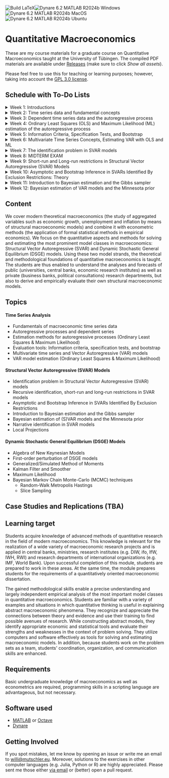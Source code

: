 ![Build LaTeX](../../actions/workflows/latex.yml/badge.svg)![Dynare 6.2 MATLAB R2024b Windows](../../actions/workflows/dynare-6.2-matlab-r2024b-windows.yml/badge.svg)![Dynare 6.2 MATLAB R2024b MacOS](../../actions/workflows/dynare-6.2-matlab-r2024b-macos.yml/badge.svg)![Dynare 6.2 MATLAB R2024b Ubuntu](../../actions/workflows/dynare-6.2-matlab-r2024b-ubuntu.yml/badge.svg)

# Quantitative Macroeconomics

These are my course materials for a graduate course on Quantitative Macroeconomics taught at the University of Tübingen.
The compiled PDF materials are available under [Releases](https://github.com/wmutschl/Computational-Macroeconomics/releases) (make sure to click *Show all assets*).

Please feel free to use this for teaching or learning purposes; however, taking into account the [GPL 3.0 license](https://choosealicense.com/licenses/gpl-3.0/).

## Schedule with To-Do Lists

<details>
<summary>Week 1: Introductions</summary>

### Goals

* understand the scope and topics of *Quantitative Macroeconomics*
* decide whether you want to take the course
* prepare your computer for the course with MATLAB (or Octave) and Dynare
* do your first steps in MATLAB (or Octave)
* (optionally) install GitKraken and do your first steps with git

### To Do

* [x] read the general course information on [Ilias](https://ovidius.uni-tuebingen.de)
* [x] watch the introductory videos (on YouTube)
  * [x] [Introduction to Quantitative Macroeconomics](https://youtu.be/nT9vkWv1AS8)
  * [x] [Introduction to MATLAB](https://youtu.be/_CbLr11aeQ4)
* [x] prepare your computer: MATLAB (or Octave) and Dynare
  * [x] install MATLAB R2024b following [this guide](https://uni-tuebingen.de/einrichtungen/zentrum-fuer-datenverarbeitung/dienstleistungen/clients/software/matlab-einzelplatzlizenz/) if you are a student of the University of Tübingen. Please also install the following toolboxes: Econometrics Toolbox, Global Optimization Toolbox, Optimization Toolbox, Parallel Computing Toolbox, Statistics and Machine Learning Toolbox, Symbolic Math Toolbox. As an alternative to MATLAB you can also install Octave following [this guide](https://octave.org/download).
  * [x] install Dynare 6.2 following [this guide](https://www.dynare.org/resources/quick_start/)
  * [x] (optionally) create an account on [GitHub.com](https://github.com/signup)
  * [x] (optionally) sign up for the [GitHub Students Developer Pack](https://education.github.com/pack) to get a free Pro license for GitKraken (among other things)
  * [x] (optionally) install the [GitKraken Client](https://gitkraken.com/download)
* [x] do [exercises 1-3 for week 1](https://github.com/wmutschl/Quantitative-Macroeconomics/releases/latest/download/week_1.pdf), exercise 4 is optional
* [x] write down all your questions
* [x] [schedule an online meeting](https://schedule.mutschler.eu) with me
  * [x] put *"I am interested in this course"* under *"What is the meeting about?"*
  * [x] check your emails and cancel the meeting again using the link in the email
  * [x] now you know how easy it is to schedule a meeting with me :-)
* [x] participate in the Q&A sessions if you need assistance

</details>


<details>
  <summary>Week 2: Time series data and fundamental concepts</summary>

### Goals

* learn how to obtain macroeconomic data from different sources
* learn how to visualize macroeconomic time series data and do some basic descriptive statistics with MATLAB
* learn about different frequencies and what they can be useful for
* understand the concept of a white noise process
* get intuition about stationarity, autocovariance function, lag-operator, conditional and unconditional moments
* simulate white noise processes and moving-averages in MATLAB

### To Do

* [x] review the solutions of [last week's exercises](https://github.com/wmutschl/Quantitative-Macroeconomics/releases/latest/download/week_1.pdf) and write down all your questions
* [x] read Bjørnland and Thorsrud (2015, Ch.1 and Ch.2) and Lütkepohl (2004, Sec. 2.1, 2.2, 2.3). Make note of all the aspects and concepts that you are not familiar with or that you find difficult to understand
* [x] do exercises 1 and 2, write down all your questions and problems; we'll do exercise 3 in class
* [x] participate in the Q&A sessions with all your questions and concerns
* [x] for immediate help: [schedule a meeting](https://schedule.mutschler.eu)
* [x] (optionally) checkout the short [Beginner Git Video Tutorials from GitKraken](https://www.gitkraken.com/learn/git/tutorials#beginner)

</details>


<details>
  <summary>Week 3: Dependent time series data and the autoregressive process</summary>

### Goals

* understand the concept of an AR(1) and AR(p) process
* get intuition about the law of large numbers and the central limit theorem
* visualize the law of large numbers and the central limit theorem for dependent data using Monte Carlo simulations

### To Do

* [x] review the solutions of [last week's exercises](https://github.com/wmutschl/Quantitative-Macroeconomics/releases/latest/download/week_2.pdf) and write down all your questions.
* [x] read Lütkepohl (2004, Sec. 2.2, 2.3, 2.5.2) and Bjørnland and Thorsrud (2015, Ch.1 and Ch.2); make note of all the aspects and concepts that you are not familiar with or that you find difficult to understand
* [x] prepare exercise sheet 3: do exercises 1 and 3 at home, we'll do exercises 2 and 4 in class
* [x] participate in the Q&A sessions with all your questions and concerns
* [x] for immediate help: [schedule a meeting](https://schedule.mutschler.eu)
* [x] (optionally) checkout the short [Intermediate Git Video Tutorials from GitKraken](https://www.gitkraken.com/learn/git/tutorials#intermediate)

</details>


<details>
  <summary>Week 4: Ordinary Least Squares (OLS) and Maximum Likelihood (ML) estimation of the autoregressive process</summary>

### Goals

* review OLS and ML for the AR(p) process
* implement OLS and ML estimation of the AR(p) process

### To Do

* [x] review the solutions of [last week's exercises](https://github.com/wmutschl/Quantitative-Macroeconomics/releases/latest/download/week_3.pdf) and write down all your questions
* [x] read Lütkepohl (2004); make note of all the aspects and concepts that you are not familiar with or that you find difficult to understand
* [x] do exercise 1; particularly, create your own ARpOLS.m function; feel free to sent it to me via Mattermost for review
* [x] we will do exercises 2 and 3 in class
* [x] participate in the Q&A sessions with all your questions and concerns
* [x] for immediate help: [schedule a meeting](https://schedule.mutschler.eu)
* [x] (optionally) checkout the short [Advanced Git Video Tutorials from GitKraken](https://www.gitkraken.com/learn/git/tutorials#advanced)

</details>


<details>
  <summary>Week 5: Information Criteria, Specification Tests, and Bootstrap</summary>

### Goals

* understand the intuition of information criteria, specification tests and the bootstrap
* implement simple examples for information criteria, specification tests and the bootstrap for the univariate AR(p) process

### To Do

* [x] review the solutions of [last week's exercises](https://github.com/wmutschl/Quantitative-Macroeconomics/releases/latest/download/week_4.pdf) and write down all your questions
* [x] re-read Lütkepohl (2004) and briefly go through Kilian and Lütkepohl (2007, Ch. 2.6, 2.7, 12.2); make note of all the aspects and concepts that you are still not familiar with or that you find difficult to understand
* [x] Do exercise 1 of the problem set for week 5; we will do exercises 2 and 3 in class
* [x] participate in the Q&A sessions with all your questions and concerns
* [x] for immediate help: [schedule a meeting](https://schedule.mutschler.eu)
* [x] (optionally) fork the course repository on GitHub

</details>


<details>
  <summary> Week 6: Multivariate Time Series Concepts, Estimating VAR with OLS and ML</summary>

### Goals

Familiarize yourself with

* important matrix concepts such as Eigenvalues, Kronecker product, orthogonality, rotation matrices, Cholesky decomposition and Lyapunov equations
* multivariate notation and dimensions of vectors and matrices for VAR(p) models
* autocovariances, stability and covariance-stationarity in multivariate VAR(p) models
* the companion form of a VAR(p) model
* estimate VAR models with Ordinary Least Squares (OLS) and Maximum Likelihood (ML)

### To Do

* [x] Review the solutions of [last week's exercises](https://github.com/wmutschl/Quantitative-Macroeconomics/releases/latest/download/week_5.pdf) and write down all your questions
* [x] Read Kilian and Lütkepohl (2007, Ch. 2.2, 2.3) and Lütkepohl (2005, Chapter 2 and Appendix A); make note of all the aspects and concepts that you are not familiar with or that you find difficult to understand
* [x] Do exercise 1 of week 6
* [x] If you have questions, get in touch with me via email or (better) [schedule a meeting](https://schedule.mutschler.eu)

</details>


<details>
  <summary> Week 7: The identification problem in SVAR models</summary>

### Goals

* understand the identification problem in SVAR models
* understand recursive identification, short-run restrictions and the impact matrix
* implement recursive identification via Cholesky or numerical optimization


### To Do

* [x] Review the solutions of [last week's exercises](https://github.com/wmutschl/Quantitative-Macroeconomics/releases/latest/download/week_6.pdf) and write down all your questions
* [x] Read Kilian and Lütkepohl (2007, Ch. 4.1, 7.6, 8, 9); make note of all the aspects and concepts that you are not familiar with or that you find difficult to understand
* [x] We will do the exercises in class
* [x] If you have questions, get in touch with me via email or (better) [schedule a meeting](https://schedule.mutschler.eu)

</details>


<details>
  <summary> Week 8: MIDTERM EXAM</summary>
</details>


<details>
  <summary> Week 9: Short-run and Long-run restrictions in Structural Vector Autoregressive (SVAR) Models</summary>

### Goals

* implement short-run restrictions using numerical optimization
* understand long-run restrictions and the long-run multiplier matrix
* implement long-run restrictions using Cholesky or numerical optimization

### To Do

* [x] Review the solutions of [last week's exercises](https://github.com/wmutschl/Quantitative-Macroeconomics/releases/latest/download/week_7.pdf) and write down all your questions
* [x] Read Kilian and Lütkepohl (2007, Ch. 4.1, Ch. 7.6, Ch.8, Ch.9) and Blanchard and Quah (1989); make note of all the aspects and concepts that you are not familiar with or that you find difficult to understand
* [x] We will do the exercises in class
* [x] If you have questions, get in touch with me via email or (better) [schedule a meeting](https://schedule.mutschler.eu)

</details>


<details>
  <summary> Week 10: Asymptotic and Bootstrap Inference in SVARs Identified By Exclusion Restrictions: Theory</summary>

### Goals

* implement both short-run and long-run restrictions using numerical optimization
* understand pros and cons of asymptotic inference for the impulse-response function of SVAR models
* understand pros and cons of bootstrap inference for the impulse-response function of SVAR models
* implement and compare asymptotic and bootstrap standard deviations and confidence intervals of structural IRFs

### To Do

* [x] Review the solutions of [last week's exercises](https://github.com/wmutschl/Quantitative-Macroeconomics/releases/latest/download/week_9.pdf) and write down all your questions
* [x] Read Kilian and Lütkepohl (2007, Ch. 4.1, Ch. 7.6, Ch.8, Ch.9, Ch.10.1, 10.3, 10.4, 10.5, 11.1, 11.2, 11.3, 12.1-12.5, Ch. 12.9). Make note of all the aspects and concepts that you are not familiar with or that you find difficult to understand.
* [x] We will do the exercises in class.
* [x] If you have questions, get in touch with me via email or (better) [schedule a meeting](https://schedule.mutschler.eu)

</details>


<details>
  <summary> Week 11: Introduction to Bayesian estimation and the Gibbs sampler</summary>

### Goals

* understand the difference between Frequentist and Bayesian Bayesian estimation methods
* get familiar with the terminology and key ingredients of the Bayesian framework
* understand the Gibbs sampler
* estimate a multivariate linear regression model and an univariate autoregressive model with Bayesian techniques

### To Do

* [x] Review the solutions of [last week's exercises](https://github.com/wmutschl/Quantitative-Macroeconomics/releases/latest/download/week_10.pdf) and write down all your questions
* [x] Read Greenberg (2008, Part I, Ch. 7.1, Ch. 10.1), Koop (2003, Ch. 1-3), and Chib and Greenberg (1994). Make note of all the aspects and concepts that you are not familiar with or that you find difficult to understand.
* [x] We will do the problem set in class.
* [x] If you have questions, get in touch with me via email or (better) [schedule a meeting](https://schedule.mutschler.eu)

</details>


<details>
  <summary> Week 12: Bayesian estimation of VAR models and the Minnesota prior</summary>

### Goals

* apply the Bayesian estimation framework and methods from the univariate to the multivariate case
* understand the Minnesota prior
* estimate a multivariate vector autoregressive model with Bayesian techniques and a Minnesota prior that is fine-tuned to include the zero-lower-bound period of nominal interest rates


### To Do

* [x] Review the solutions of [last week's exercises](https://github.com/wmutschl/Quantitative-Macroeconomics/releases/latest/download/week_11.pdf) and write down all your questions
* [x] Read Kilian and Lütkepohl (2017, Ch. 5) and Koop and Korobilis (2010, Ch. 1-2). Make note of all the aspects and concepts that you are not familiar with or that you find difficult to understand.
* [x] We will do exercise sheet 12 together in class.
* [x] If you have questions, get in touch with me via email or (better) [schedule a meeting](https://schedule.mutschler.eu)

</details>

<!---

<details>
  <summary> Week 13: Introduction to DSGE models</summary>

### Goals

* understand the DSGE model framework, its basic structure and key challenges
* understand the algebra of a basic RBC model and of a basic New Keynesian model
* compute the steady-state of the RBC model with either MATLAB or Dynare


### To Do

* [x] Review the solutions of [last week's exercises](https://github.com/wmutschl/Quantitative-Macroeconomics/releases/latest/download/week_12.pdf) and write down all your questions
* [x] Read Fernandez-Villaverde, Rubio-Ramirez, and Schorfheide (2016, Ch.1) and Torres (2013, Ch. 1).
* [x] Read EITHER Gali (2015, Ch. 3) OR Heijdra (2017, Ch. 9) OR Romer (2019, Ch. 7) OR Woodford (2003, Ch. 3) OR Walsh (2017, Ch. 8)
* [x] Watch [Algebra of New Keynesian models](https://mutschler.eu/dynare/models/nk/)
* [x] Make note of all the aspects and concepts that you are not familiar with or that you find difficult to understand.
* [x] Do exercise sheet 13
* [x] If you have questions, get in touch with me via email or (better) [schedule a meeting](https://schedule.mutschler.eu)

</details>


<details>
  <summary> Week 14: Solving DSGE models</summary>

### Goals

* understand the first-order perturbation solution to DSGE models
* apply it to the basic New Keynesian model


### To Do

* [x] Review the solutions of [last week's exercises](https://github.com/wmutschl/Quantitative-Macroeconomics/releases/latest/download/week_13.pdf) and write down all your questions
* [x] Watch [Solving DSGE models with first-order perturbation: what Dynare does](https://mutschler.eu/dynare/perturbation/first-order-theory/)
* [x] Make note of all the aspects and concepts that you are not familiar with or that you find difficult to understand.
* [x] If you have questions, get in touch with me via email or (better) [schedule a meeting](https://schedule.mutschler.eu)

</details>


<details>
  <summary> Week 15: Kalman filter and Metropolis-Hastings</summary>

### Goals

* understand the Kalman filter and its use in DSGE models
* understand the Metropolis-Hastings algorithm and its use in DSGE models


### To Do

* [x] Review the solutions of [last week's exercises](https://github.com/wmutschl/Quantitative-Macroeconomics/releases/latest/download/week_14.pdf) and write down all your questions
* [x] Follow the lecture, you can find the slides on Ilias.
* [x] Make note of all the aspects and concepts that you are not familiar with or that you find difficult to understand.
* [x] If you have questions, get in touch with me via email or (better) [schedule a meeting](https://schedule.mutschler.eu)

</details>

\-->

## Content

We cover modern theoretical macroeconomics (the study of aggregated variables such as economic growth, unemployment and inflation by means of structural macroeconomic models) and combine it with econometric methods (the application of formal statistical methods in empirical economics). We focus on the quantitative aspects and methods for solving and estimating the most prominent model classes in macroeconomics: Structural Vector Autoregressive (SVAR) and Dynamic Stochastic General Equilibrium (DSGE) models. Using these two model strands, the theoretical and methodological foundations of quantitative macroeconomics is taught. The students are thus enabled to understand the analyses and forecasts of public (universities, central banks, economic research institutes) as well as private (business banks, political consultations) research departments, but also to derive and empirically evaluate their own structural macroeconomic models.

## Topics

#### Time Series Analysis
- Fundamentals of macroeconomic time series data
- Autoregressive processes and dependent series
- Estimation methods for autoregressive processes (Ordinary Least Squares & Maximum Likelihood)
- Evaluation tools: Information criteria, specification tests, and bootstrap
- Multivariate time series and Vector Autoregressive (VAR) models
- VAR model estimation (Ordinary Least Squares & Maximum Likelihood)

#### Structural Vector Autoregressive (SVAR) Models
- Identification problem in Structural Vector Autoregressive (SVAR) models
- Recursive identification, short-run and long-run restrictions in SVAR models
- Asymptotic and Bootstrap Inference in SVARs Identified By Exclusion Restrictions
- Introduction to Bayesian estimation and the Gibbs sampler
- Bayesian estimation of (S)VAR models and the Minnesota prior
- Narrative identification in SVAR models
- Local Projections

#### Dynamic Stochastic General Equilibrium (DSGE) Models
- Algebra of New Keynesian Models
- First-order perturbation of DSGE models
- Generalized/Simulated Method of Moments
- Kalman Filter and Smoother
- Maximum Likelihood
- Bayesian Markov Chain Monte-Carlo (MCMC) techniques
  - Random-Walk Metropolis Hastings
  - Slice Sampling

## Case Studies and Replications (TBA)

## Learning target

Students acquire knowledge of advanced methods of quantitative research in the field of modern macroeconomics. This knowledge is relevant for the realization of a wide variety of macroeconomic research projects and is applied in central banks, ministries, research institutes (e.g. DIW, ifo, IfW, IWH, RWI) and research departments of international organizations (e.g. IMF, World Bank). Upon successful completion of this module, students are prepared to work in these areas. At the same time, the module prepares students for the requirements of a quantitatively oriented macroeconomic dissertation.

The gained methodological skills enable a precise understanding and largely independent empirical analysis of the most important model classes in quantitative macroeconomics. Students are familiar with a variety of examples and situations in which quantitative thinking is useful in explaining abstract macroeconomic phenomena. They recognize and appreciate the connections between theory and evidence and use their training to find possible avenues of research. While constructing abstract models, they identify appropriate economic and statistical tools and evaluate their strengths and weaknesses in the context of problem solving. They utilize computers and software effectively as tools for solving and estimating macroeconomic models. In addition, because students work on the problem sets as a team, students' coordination, organization, and communication skills are enhanced.

## Requirements

Basic undergraduate knowledge of macroeconomics as well as econometrics are required, programming skills in a scripting language are advantageous, but not necessary.

## Software used

* [MATLAB](https://mathworks.com) or [Octave](https://octave.org)
* [Dynare](https://www.dynare.org)

## Getting Involved
If you spot mistakes, let me know by opening an issue or write me an email to [willi@mutschler.eu](mailto:willi@mutschler.eu).
Moreover, solutions to the exercises in other computer languages (e.g. Julia, Python or R) are highly appreciated.
Please sent me those either [via email](mailto:willi@mutschler.eu) or (better) open a pull request.